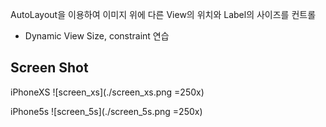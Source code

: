 AutoLayout을 이용하여 이미지 위에 다른 View의 위치와 Label의 사이즈를 컨트롤 
* Dynamic View Size, constraint 연습

Screen Shot
---
iPhoneXS
![screen_xs](./screen_xs.png =250x)

iPhone5s
![screen_5s](./screen_5s.png =250x)



